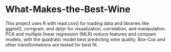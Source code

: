 # What-Makes-the-Best-Wine
This project uses R with read.csv() for loading data and libraries like ggplot2, corrgram, and dplyr for visualization, correlation, and manipulation. PCA and multiple linear regression (MLR) reduce features and compare models, with the quadratic model best predicting wine quality. Box-Cox and other transformations are tested for best fit.
